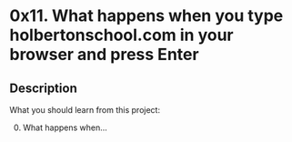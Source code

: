 # 0x11. What happens when you type holbertonschool.com in your browser and press Enter
## Description
What you should learn from this project:

0. What happens when...
